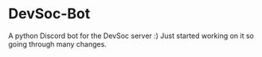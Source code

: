 # DevSoc-Bot
A python Discord bot for the DevSoc server :) Just started working on it so going through many changes.
